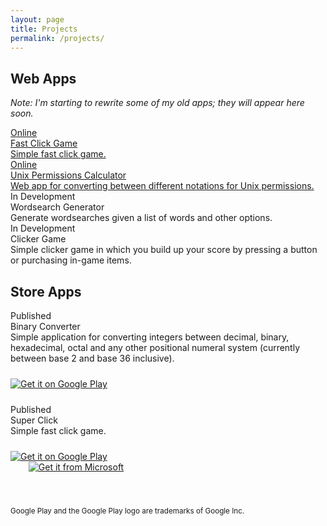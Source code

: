 ```yaml
---
layout: page
title: Projects
permalink: /projects/
---
```


<h2 class="ui header">Web Apps</h2>

*Note: I'm starting to rewrite some of my old apps; they will appear here soon.*

<div class="ui cards">
  <a class="card" href="//rubendougall.co.uk/fast-click-game/">
    <div class="ui top attached label">
      <i class="check icon"></i>
      Online
    </div>
    <div class="content">
      <div class="header">Fast Click Game</div>
      <div class="description">
        Simple fast click game.
      </div>
    </div>
  </a>
  <a class="card" href="//rubendougall.co.uk/permissions-calculator/">
    <div class="ui top attached label">
      <i class="check icon"></i>
      Online
    </div>
    <div class="content">
      <div class="header">Unix Permissions Calculator</div>
      <div class="description">
        Web app for converting between different notations for Unix permissions.
      </div>
    </div>
  </a>
  <div class="disabled card">
    <div class="ui orange top attached label">
      <i class="circle notched icon"></i>
      In Development
    </div>
    <div class="content">
      <div class="header">Wordsearch Generator</div>
      <div class="description">
        Generate wordsearches given a list of words and other options.
      </div>
    </div>
  </div>
  <div class="disabled card">
    <div class="ui orange top attached label">
      <i class="circle notched icon"></i>
      In Development
    </div>
    <div class="content">
      <div class="header">Clicker Game</div>
      <div class="description">
        Simple clicker game in which you build up your score by pressing a button or purchasing in-game items.
      </div>
    </div>
  </div>
</div>

<h2 class="ui header">Store Apps</h2>

<div class="ui cards">
  <div class="card">
    <div class="ui top attached label">
      <i class="check icon"></i>
      Published
    </div>
    <div class="content">
      <div class="header">Binary Converter</div>
      <div class="description">
        Simple application for converting integers between decimal, binary, hexadecimal, octal and any other positional numeral system (currently between base 2 and base 36 inclusive).
      </div>
      <div class="ui centered grid" style="padding: 0rem; padding-top: 1.5rem; padding-bottom: 1.5rem;">
        <div class="row" style="padding: 0rem;">
          <div class="eleven wide column">
            <a href="https://play.google.com/store/apps/details?id=com.ruben9922.binaryconverter&pcampaignid=MKT-Other-global-all-co-prtnr-py-PartBadge-Mar2515-1"><img class="ui fluid image" alt="Get it on Google Play" src="https://play.google.com/intl/en_gb/badges/images/generic/en_badge_web_generic.png"/></a>
          </div>
        </div>
      </div>
    </div>

  </div>
  <div class="card">
    <div class="ui top attached label">
      <i class="check icon"></i>
      Published
    </div>
    <div class="content">
      <div class="header">Super Click</div>
      <div class="description">
        Simple fast click game.
      </div>
      <div class="ui centered grid" style="padding: 0rem; padding-top: 1.5rem; padding-bottom: 1.5rem;">
        <div class="row" style="padding: 0rem;">
          <div class="eleven wide column">
            <a href="https://play.google.com/store/apps/details?id=com.ruben9922.superclick&pcampaignid=MKT-Other-global-all-co-prtnr-py-PartBadge-Mar2515-1"><img class="ui fluid image" alt="Get it on Google Play" src="https://play.google.com/intl/en_gb/badges/images/generic/en_badge_web_generic.png"/></a>
          </div>
        </div>
        <div class="row" style="padding: 0rem;">
          <div class="eleven wide column" style="padding-left: 1.8rem; padding-right: 1.8rem;">
            <a href="https://www.microsoft.com/store/apps/9wzdncrfjtrq?ocid=badge"><img class="ui fluid image" src="https://assets.windowsphone.com/85864462-9c82-451e-9355-a3d5f874397a/English_get-it-from-MS_InvariantCulture_Default.png" alt="Get it from Microsoft"/></a>
          </div>
        </div>
      </div>
    </div>
  </div>
</div>
<br/>

<p><small>Google Play and the Google Play logo are trademarks of Google Inc.</small></p>
